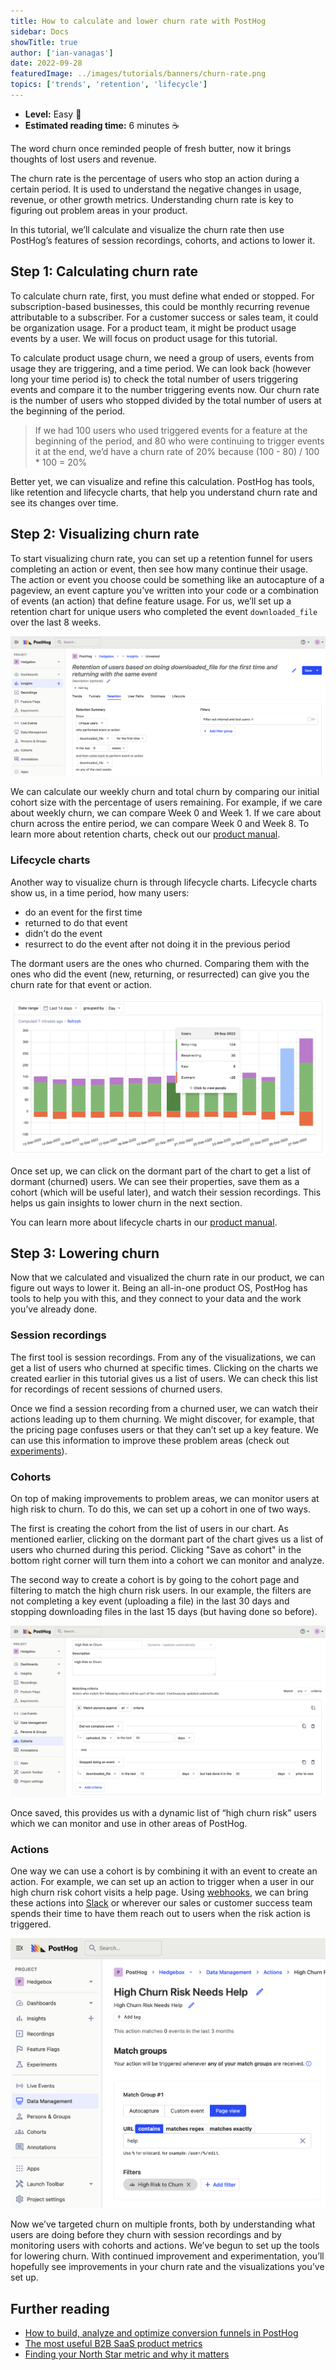 ```yaml
---
title: How to calculate and lower churn rate with PostHog
sidebar: Docs
showTitle: true
author: ['ian-vanagas']
date: 2022-09-28
featuredImage: ../images/tutorials/banners/churn-rate.png
topics: ['trends', 'retention', 'lifecycle']
---
```


- **Level:** Easy 🦔
- **Estimated reading time:** 6 minutes ☕️

The word churn once reminded people of fresh butter, now it brings thoughts of lost users and revenue.

The churn rate is the percentage of users who stop an action during a certain period. It is used to understand the negative changes in usage, revenue, or other growth metrics. Understanding churn rate is key to figuring out problem areas in your product. 

In this tutorial, we’ll calculate and visualize the churn rate then use PostHog’s features of session recordings, cohorts, and actions to lower it.

## Step 1: Calculating churn rate

To calculate churn rate, first, you must define what ended or stopped. For subscription-based businesses, this could be monthly recurring revenue attributable to a subscriber. For a customer success or sales team, it could be organization usage. For a product team, it might be product usage events by a user. We will focus on product usage for this tutorial.

To calculate product usage churn, we need a group of users, events from usage they are triggering, and a time period. We can look back (however long your time period is) to check the total number of users triggering events and compare it to the number triggering events now. Our churn rate is the number of users who stopped divided by the total number of users at the beginning of the period.

> If we had 100 users who used triggered events for a feature at the beginning of the period, and 80 who were continuing to trigger events it at the end, we’d have a churn rate of 20% because (100 - 80) / 100 * 100 = 20%

Better yet, we can visualize and refine this calculation. PostHog has tools, like retention and lifecycle charts, that help you understand churn rate and see its changes over time.

## Step 2: Visualizing churn rate

To start visualizing churn rate, you can set up a retention funnel for users completing an action or event, then see how many continue their usage. The action or event you choose could be something like an autocapture of a pageview, an event capture you’ve written into your code or a combination of events (an action) that define feature usage. For us, we’ll set up a retention chart for unique users who completed the event `downloaded_file` over the last 8 weeks. 

![Retention chart](../images/tutorials/churn-rate/retention-chart.png)

We can calculate our weekly churn and total churn by comparing our initial cohort size with the percentage of users remaining. For example, if we care about weekly churn, we can compare Week 0 and Week 1. If we care about churn across the entire period, we can compare Week 0 and Week 8. To learn more about retention charts, check out our [product manual](/manual/retention).

### Lifecycle charts

Another way to visualize churn is through lifecycle charts. Lifecycle charts show us, in a time period, how many users:

- do an event for the first time
- returned to do that event
- didn’t do the event
- resurrect to do the event after not doing it in the previous period

The dormant users are the ones who churned. Comparing them with the ones who did the event (new, returning, or resurrected) can give you the churn rate for that event or action.

![Lifecycle chart](../images/tutorials/churn-rate/lifecycle-chart.png)

Once set up, we can click on the dormant part of the chart to get a list of dormant (churned) users. We can see their properties, save them as a cohort (which will be useful later), and watch their session recordings. This helps us gain insights to lower churn in the next section.

You can learn more about lifecycle charts in our [product manual](/manual/lifecycle). 

## Step 3: Lowering churn

Now that we calculated and visualized the churn rate in our product, we can figure out ways to lower it. Being an all-in-one product OS, PostHog has tools to help you with this, and they connect to your data and the work you’ve already done.

### Session recordings

The first tool is session recordings. From any of the visualizations, we can get a list of users who churned at specific times. Clicking on the charts we created earlier in this tutorial gives us a list of users. We can check this list for recordings of recent sessions of churned users.

Once we find a session recording from a churned user, we can watch their actions leading up to them churning. We might discover, for example, that the pricing page confuses users or that they can’t set up a key feature. We can use this information to improve these problem areas (check out [experiments](/manual/experimentation)).

### Cohorts

On top of making improvements to problem areas, we can monitor users at high risk to churn. To do this, we can set up a cohort in one of two ways.

The first is creating the cohort from the list of users in our chart. As mentioned earlier, clicking on the dormant part of the chart gives us a list of users who churned during this period. Clicking "Save as cohort" in the bottom right corner will turn them into a cohort we can monitor and analyze.

The second way to create a cohort is by going to the cohort page and filtering to match the high churn risk users. In our example, the filters are not completing a key event (uploading a file) in the last 30 days and stopping downloading files in the last 15 days (but having done so before).

![Churn risk cohort](../images/tutorials/churn-rate/churn-risk-cohort.png)

Once saved, this provides us with a dynamic list of “high churn risk” users which we can monitor and use in other areas of PostHog.

### Actions

One way we can use a cohort is by combining it with an event to create an action. For example, we can set up an action to trigger when a user in our high churn risk cohort visits a help page. Using [webhooks](/docs/integrate/webhooks/message-formatting), we can bring these actions into [Slack](/docs/integrate/webhooks/slack) or wherever our sales or customer success team spends their time to have them reach out to users when the risk action is triggered.

![Churn risk action](../images/tutorials/churn-rate/churn-risk-action.png)

Now we’ve targeted churn on multiple fronts, both by understanding what users are doing before they churn with session recordings and by monitoring users with cohorts and actions. We’ve begun to set up the tools for lowering churn. With continued improvement and experimentation, you’ll hopefully see improvements in your churn rate and the visualizations you’ve set up.

## Further reading

- [How to build, analyze and optimize conversion funnels in PostHog](/tutorials/funnels)
- [The most useful B2B SaaS product metrics](/blog/b2b-saas-product-metrics)
- [Finding your North Star metric and why it matters](/blog/north-star-metrics)

<NewsletterTutorial compact/>

